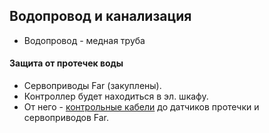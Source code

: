 ## Водопровод и канализация
* Водопровод - медная труба  

#### Защита от протечек воды
* Сервоприводы Far (закуплены).
* Контроллер будет находиться в эл. шкафу.
* От него - [контрольные кабели](../electricity/cable_lists/control.md) до датчиков протечки и сервоприводов Far. 
